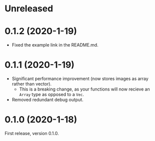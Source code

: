 Unreleased
==========

0.1.2 (2020-1-19)
==================
- Fixed the example link in the README.md.


0.1.1 (2020-1-19)
==================

- Significant performance improvement (now stores images as array rather than vector).
  - This is a breaking change, as your functions will now recieve an `Array` type as opposed to a 
  `Vec`.
- Removed redundant debug output.

0.1.0 (2020-1-18)
==================

First release, version 0.1.0.
